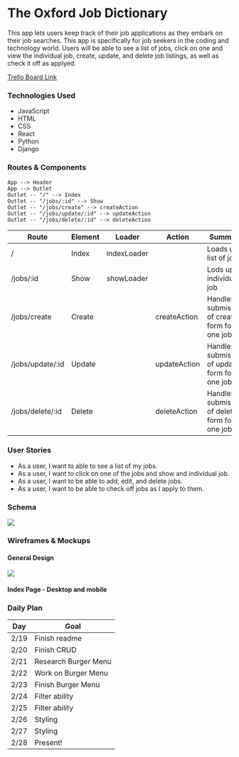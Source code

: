 # The Oxford Job Dictionary

This app lets users keep track of their job applications as they embark on their job searches. This app is specifically for job seekers in the coding and technology world. Users will be able to see a list of jobs, click on one and view the individual job, create, update, and delete job listings, as well as check it off as applyed. 

[Trello Board Link](https://trello.com/b/lmmx9rYi/unit-4-project)

### Technologies Used
- JavaScript
- HTML
- CSS
- React
- Python
- Django

### Routes & Components

```
App --> Header
App --> Outlet
Outlet -- "/" --> Index
Outlet -- "/jobs/:id" --> Show
Outlet -- "/jobs/create" --> createAction
Outlet -- "/jobs/update/:id" --> updateAction
Outlet -- "/jobs/delete/:id" --> deleteAction
```

| Route | Element | Loader | Action | Summary |
| ----- | ------- | ------ | ------ | ------- |
|   /   |  Index  | indexLoader |   | Loads up list of jobs|
| /jobs/:id | Show | showLoader |   | Lods up an individual job |
| /jobs/create | Create |  | createAction | Handles submission of create form for one job| 
| /jobs/update/:id | Update | | updateAction | Handles submission of update form for one job |
| /jobs/delete/:id | Delete | | deleteAction | Handles submission of delete form for one job |

### User Stories
- As a user, I want to able to see a list of my jobs.
- As a user, I want to click on one of the jobs and show and individual job.
- As a user, I want to be able to add, edit, and delete jobs.
- As a user, I want to be able to check off jobs as I apply to them.

### Schema
<img src="https://i.imgur.com/VtjUh1b.png">

### Wireframes & Mockups

#### General Design

<img src="https://i.imgur.com/ApfT5MI.png">

#### Index Page - Desktop and mobile

### Daily Plan

| Day | Goal |
| --- | ---- |
| 2/19 | Finish readme | 
| 2/20 | Finish CRUD | 
| 2/21 | Research Burger Menu | 
| 2/22 | Work on Burger Menu | 
| 2/23 | Finish Burger Menu | 
| 2/24 | Filter ability | 
| 2/25 | Filter ability | 
| 2/26 | Styling | 
| 2/27 | Styling |
| 2/28 | Present! |
